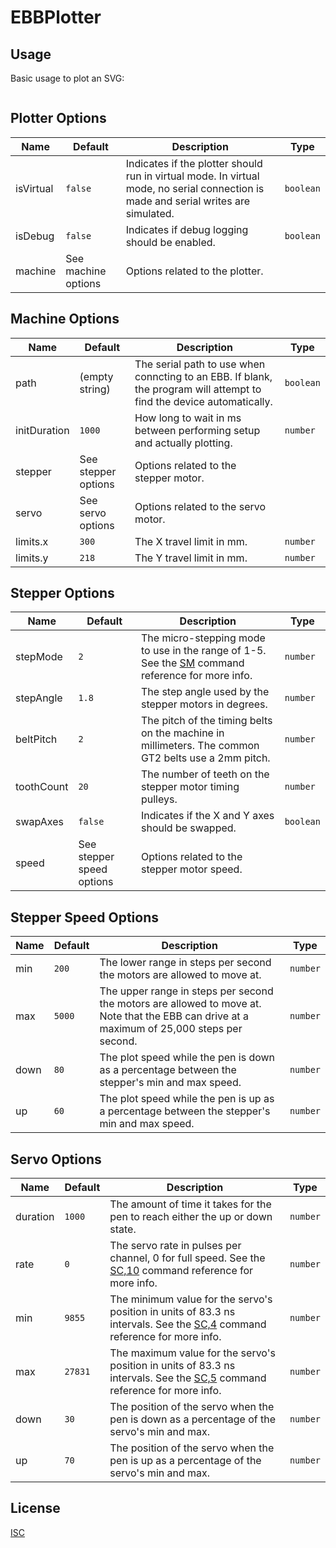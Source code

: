 # EBBPlotter

## Usage

Basic usage to plot an SVG: 

```javascript

```

## Plotter Options

| Name | Default | Description | Type |
| ---- | ---- | ---- | ---- |
| isVirtual | `false` | Indicates if the plotter should run in virtual mode. In virtual mode, no serial connection is made and serial writes are simulated. | `boolean` |
| isDebug | `false` | Indicates if debug logging should be enabled. | `boolean` |
| machine | See machine options | Options related to the plotter. | |

## Machine Options
| Name | Default | Description | Type |
| ---- | ---- | ----- | ----- |
| path | (empty string) | The serial path to use when conncting to an EBB. If blank, the program will attempt to find the device automatically. | `boolean` | 
| initDuration | `1000` | How long to wait in ms between performing setup and actually plotting. | `number` |
| stepper | See stepper options | Options related to the stepper motor. | |
| servo | See servo options | Options related to the servo motor. | |
| limits.x | `300` | The X travel limit in mm. | `number` |
| limits.y | `218` | The Y travel limit in mm. | `number` |

## Stepper Options
| Name | Default | Description | Type |
| ---- | ---- | ----- | ----- |
| stepMode | `2` | The micro-stepping mode to use in the range of 1-5.  See the [SM](https://evil-mad.github.io/EggBot/ebb.html#EM) command reference for more info. | `number` |
| stepAngle | `1.8` | The step angle used by the stepper motors in degrees. | `number` |
| beltPitch | `2` | The pitch of the timing belts on the machine in millimeters. The common GT2 belts use a 2mm pitch. | `number` |
| toothCount | `20` | The number of teeth on the stepper motor timing pulleys. | `number` |
| swapAxes | `false` | Indicates if the X and Y axes should be swapped. | `boolean` |
| speed | See stepper speed options | Options related to the stepper motor speed. | |

## Stepper Speed Options
| Name | Default | Description | Type |
| ---- | ---- | ----- | ----- |
| min | `200` | The lower range in steps per second the motors are allowed to move at. | `number` |
| max | `5000` | The upper range in steps per second the motors are allowed to move at.  Note that the EBB can drive at a maximum of 25,000 steps per second. | `number` |
| down | `80` | The plot speed while the pen is down as a percentage between the stepper's min and max speed. | `number` |
| up | `60` | The plot speed while the pen is up as a percentage between the stepper's min and max speed. | `number` |

## Servo Options
| Name | Default | Description | Type |
| ---- | ---- | ----- | ----- |
| duration | `1000` | The amount of time it takes for the pen to reach either the up or down state. | `number` |
| rate | `0` | The servo rate in pulses per channel, 0 for full speed.  See the [SC,10](https://evil-mad.github.io/EggBot/ebb.html#S2) command reference for more info. | `number` |
| min | `9855` | The minimum value for the servo's position in units of 83.3 ns intervals.  See the [SC,4](https://evil-mad.github.io/EggBot/ebb.html#SC) command reference for more info. | `number` |
| max | `27831` | The maximum value for the servo's position in units of 83.3 ns intervals.  See the [SC,5](https://evil-mad.github.io/EggBot/ebb.html#SC) command reference for more info. | `number` |
| down | `30` | The position of the servo when the pen is down as a percentage of the servo's min and max. | `number` |
| up | `70` | The position of the servo when the pen is up as a percentage of the servo's min and max. | `number` |

## License

[ISC](https://choosealicense.com/licenses/isc/)

